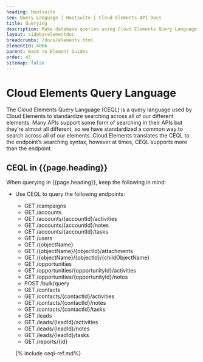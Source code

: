 ```yaml
---
heading: Hootsuite
seo: Query Language | Hootsuite | Cloud Elements API Docs
title: Querying
description: Make database queries using Cloud Elements Query Language.
layout: sidebarelementdoc
breadcrumbs: /docs/elements.html
elementId: 4066
parent: Back to Element Guides
order: 45
sitemap: false
---
```


# Cloud Elements Query Language

The Cloud Elements Query Language (CEQL) is a query language used by Cloud Elements to standardize searching across all of our different elements. Many APIs support some form of searching in their APIs but they’re almost all different, so we have standardized a common way to search across all of our elements. Cloud Elements translates the CEQL to the endpoint’s searching syntax, however at times, CEQL supports more than the endpoint.

## CEQL in {{page.heading}}

When querying in {{page.heading}}, keep the following in mind:

* Use CEQL to query the following endpoints:
  * GET /campaigns
  * GET /accounts
  * GET /accounts/{accountId}/activities
  * GET /accounts/{accountId}/notes
  * GET /accounts/{accountId}/tasks
  * GET /users
  * GET /{objectName}
  * GET /{objectName}/{objectId}/attachments
  * GET /{objectName}/{objectId}/{childObjectName}
  * GET /opportunities
  * GET /opportunities/{opportunityId}/activities
  * GET /opportunities/{opportunityId}/notes
  * POST /bulk/query
  * GET /contacts
  * GET /contacts/{contactId}/activities
  * GET /contacts/{contactId}/notes
  * GET /contacts/{contactId}/tasks
  * GET /leads
  * GET /leads/{leadId}/activities
  * GET /leads/{leadId}/notes
  * GET /leads/{leadId}/tasks
  * GET /reports/{id}


  {% include ceql-ref.md%}
